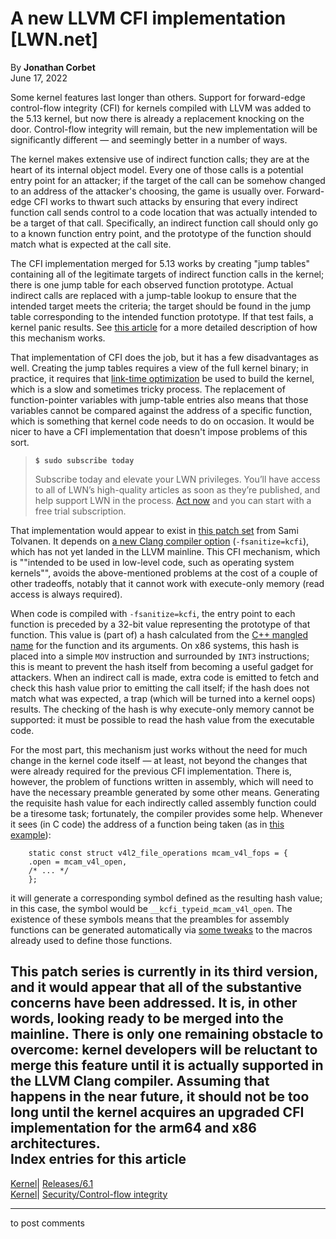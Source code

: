 # A new LLVM CFI implementation [LWN.net]

By **Jonathan Corbet**  
June 17, 2022 

Some kernel features last longer than others. Support for forward-edge control-flow integrity (CFI) for kernels compiled with LLVM was added to the 5.13 kernel, but now there is already a replacement knocking on the door. Control-flow integrity will remain, but the new implementation will be significantly different — and seemingly better in a number of ways. 

The kernel makes extensive use of indirect function calls; they are at the heart of its internal object model. Every one of those calls is a potential entry point for an attacker; if the target of the call can be somehow changed to an address of the attacker's choosing, the game is usually over. Forward-edge CFI works to thwart such attacks by ensuring that every indirect function call sends control to a code location that was actually intended to be a target of that call. Specifically, an indirect function call should only go to a known function entry point, and the prototype of the function should match what is expected at the call site. 

The CFI implementation merged for 5.13 works by creating "jump tables" containing all of the legitimate targets of indirect function calls in the kernel; there is one jump table for each observed function prototype. Actual indirect calls are replaced with a jump-table lookup to ensure that the intended target meets the criteria; the target should be found in the jump table corresponding to the intended function prototype. If that test fails, a kernel panic results. See [this article](/Articles/856514) for a more detailed description of how this mechanism works. 

That implementation of CFI does the job, but it has a few disadvantages as well. Creating the jump tables requires a view of the full kernel binary; in practice, it requires that [link-time optimization](/Articles/744507/) be used to build the kernel, which is a slow and sometimes tricky process. The replacement of function-pointer variables with jump-table entries also means that those variables cannot be compared against the address of a specific function, which is something that kernel code needs to do on occasion. It would be nicer to have a CFI implementation that doesn't impose problems of this sort. 

> **`$ sudo subscribe today`**
> 
> Subscribe today and elevate your LWN privileges. You’ll have access to all of LWN’s high-quality articles as soon as they’re published, and help support LWN in the process. [Act now](https://lwn.net/Promo/nst-sudo/claim) and you can start with a free trial subscription. 

That implementation would appear to exist in [this patch set](/ml/linux-kernel/20220610233513.1798771-1-samitolvanen@google.com/) from Sami Tolvanen. It depends on [a new Clang compiler option](https://reviews.llvm.org/D119296) (`-fsanitize=kcfi`), which has not yet landed in the LLVM mainline. This CFI mechanism, which is ""intended to be used in low-level code, such as operating system kernels"", avoids the above-mentioned problems at the cost of a couple of other tradeoffs, notably that it cannot work with execute-only memory (read access is always required). 

When code is compiled with `-fsanitize=kcfi`, the entry point to each function is preceded by a 32-bit value representing the prototype of that function. This value is (part of) a hash calculated from the [C++ mangled name](https://en.wikipedia.org/wiki/Name_mangling#C++) for the function and its arguments. On x86 systems, this hash is placed into a simple `MOV` instruction and surrounded by `INT3` instructions; this is meant to prevent the hash itself from becoming a useful gadget for attackers. When an indirect call is made, extra code is emitted to fetch and check this hash value prior to emitting the call itself; if the hash does not match what was expected, a trap (which will be turned into a kernel oops) results. The checking of the hash is why execute-only memory cannot be supported: it must be possible to read the hash value from the executable code. 

For the most part, this mechanism just works without the need for much change in the kernel code itself — at least, not beyond the changes that were already required for the previous CFI implementation. There is, however, the problem of functions written in assembly, which will need to have the necessary preamble generated by some other means. Generating the requisite hash value for each indirectly called assembly function could be a tiresome task; fortunately, the compiler provides some help. Whenever it sees (in C code) the address of a function being taken (as in [this example](https://elixir.bootlin.com/linux/latest/source/drivers/media/platform/marvell/mcam-core.c#L1654)): 
    
    
        static const struct v4l2_file_operations mcam_v4l_fops = {
    	.open = mcam_v4l_open,
    	/* ... */
        };
    

it will generate a corresponding symbol defined as the resulting hash value; in this case, the symbol would be `__kcfi_typeid_mcam_v4l_open`. The existence of these symbols means that the preambles for assembly functions can be generated automatically via [some tweaks](/ml/linux-kernel/20220610233513.1798771-7-samitolvanen@google.com/) to the macros already used to define those functions. 

This patch series is currently in its third version, and it would appear that all of the substantive concerns have been addressed. It is, in other words, looking ready to be merged into the mainline. There is only one remaining obstacle to overcome: kernel developers will be reluctant to merge this feature until it is actually supported in the LLVM Clang compiler. Assuming that happens in the near future, it should not be too long until the kernel acquires an upgraded CFI implementation for the arm64 and x86 architectures.  
Index entries for this article  
---  
[Kernel](/Kernel/Index)| [Releases/6.1](/Kernel/Index#Releases-6.1)  
[Kernel](/Kernel/Index)| [Security/Control-flow integrity](/Kernel/Index#Security-Control-flow_integrity)  
  


* * *

to post comments 
